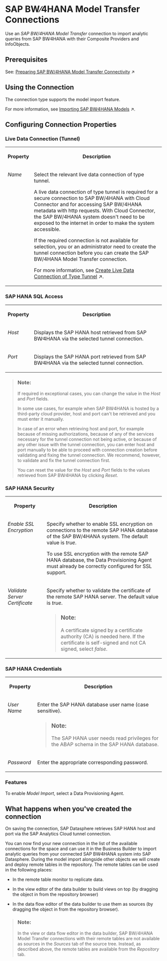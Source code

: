 <!-- loio1caba954bc604e00bf8e82e383a46368 -->

# SAP BW∕4HANA Model Transfer Connections

Use an *SAP BW/4HANA Model Transfer* connection to import analytic queries from SAP BW∕4HANA with their Composite Providers and InfoObjects.



<a name="loio1caba954bc604e00bf8e82e383a46368__section_j1b_byq_spb"/>

## Prerequisites

See: [Preparing SAP BW/4HANA Model Transfer Connectivity](https://help.sap.com/viewer/9f804b8efa8043539289f42f372c4862/cloud/en-US/962de2f99d234967b8b10541599f00c6.html "Accessing SAP BW/4HANA meta data and importing models into SAP Datasphere with a SAP BW/4HANA Model Transfer connection requires two protocols (or endpoints): Http and SAP HANA Smart Data Integration based on the SAP HANA adapter.") :arrow_upper_right:



## Using the Connection

The connection type supports the model import feature.

For more information, see [Importing SAP BW∕4HANA Models](https://help.sap.com/viewer/c8a54ee704e94e15926551293243fd1d/cloud/en-US/a3d4a2f91bea4810ba8839ff73577dac.html "You can import existing analytic queries from SAP BW∕4HANA into SAP Datasphere in order to build new models on top of them or enhance them.") :arrow_upper_right:.



<a name="loio1caba954bc604e00bf8e82e383a46368__section_nrb_hcc_x4b"/>

## Configuring Connection Properties



### Live Data Connection \(Tunnel\)


<table>
<tr>
<th valign="top">

Property



</th>
<th valign="top">

Description



</th>
</tr>
<tr>
<td valign="top">

*Name*



</td>
<td valign="top">

Select the relevant live data connection of type tunnel. 

A live data connection of type tunnel is required for a secure connection to SAP BW/4HANA with Cloud Connector and for accessing SAP BW/4HANA metadata with http requests. With Cloud Connector, the SAP BW/4HANA system doesn't need to be exposed to the internet in order to make the system accessible.

If the required connection is not available for selection, you or an administrator need to create the tunnel connection before you can create the SAP BW/4HANA Model Transfer connection.

For more information, see [Create Live Data Connection of Type Tunnel](https://help.sap.com/viewer/9f804b8efa8043539289f42f372c4862/cloud/en-US/5d02f1103dd742aab5c0fc930debe51b.html "To securely connect and make http requests to SAP BW∕4HANA, you need to connect via Cloud Connector. This requires that you create a live data connection of type tunnel to the SAP BW∕4HANA system.") :arrow_upper_right:.



</td>
</tr>
</table>



### SAP HANA SQL Access


<table>
<tr>
<th valign="top">

Property



</th>
<th valign="top">

Description



</th>
</tr>
<tr>
<td valign="top">

*Host*



</td>
<td valign="top">

Displays the SAP HANA host retrieved from SAP BW∕4HANA via the selected tunnel connection.



</td>
</tr>
<tr>
<td valign="top">

*Port*



</td>
<td valign="top">

Displays the SAP HANA port retrieved from SAP BW∕4HANA via the selected tunnel connection.



</td>
</tr>
</table>

> ### Note:  
> If required in exceptional cases, you can change the value in the *Host* and *Port* fields.
> 
> In some use cases, for example when SAP BW∕4HANA is hosted by a third-party cloud provider, host and port can't be retrieved and you must enter it manually.
> 
> In case of an error when retrieving host and port, for example because of missing authorizations, because of any of the services necessary for the tunnel connection not being active, or because of any other issue with the tunnel connection, you can enter host and port manually to be able to proceed with connection creation before validating and fixing the tunnel connection. We recommend, however, to validate and fix the tunnel connection first.
> 
> You can reset the value for the *Host* and *Port* fields to the values retrieved from SAP BW∕4HANA by clicking *Reset*.



### SAP HANA Security


<table>
<tr>
<th valign="top">

Property



</th>
<th valign="top">

Description



</th>
</tr>
<tr>
<td valign="top">

*Enable SSL Encryption* 



</td>
<td valign="top">

Specify whether to enable SSL encryption on connections to the remote SAP HANA database of the SAP BW/4HANA system. The default value is *true*. 

To use SSL encryption with the remote SAP HANA database, the Data Provisioning Agent must already be correctly configured for SSL support.



</td>
</tr>
<tr>
<td valign="top">

*Validate Server Certificate*



</td>
<td valign="top">

Specify whether to validate the certificate of the remote SAP HANA server. The default value is *true*.

> ### Note:  
> A certificate signed by a certificate authority \(CA\) is needed here. If the certificate is self-signed and not CA signed, select *false*.



</td>
</tr>
</table>



### SAP HANA Credentials


<table>
<tr>
<th valign="top">

Property



</th>
<th valign="top">

Description



</th>
</tr>
<tr>
<td valign="top">

*User Name*



</td>
<td valign="top">

Enter the SAP HANA database user name \(case sensitive\).

> ### Note:  
> The SAP HANA user needs read privileges for the ABAP schema in the SAP HANA database.



</td>
</tr>
<tr>
<td valign="top">

*Password*



</td>
<td valign="top">

Enter the appropriate corresponding password.



</td>
</tr>
</table>



### Features

To enable *Model Import*, select a Data Provisioning Agent.



<a name="loio1caba954bc604e00bf8e82e383a46368__section_qpx_zk3_2nb"/>

## What happens when you've created the connection

On saving the connection, SAP Datasphere retrieves SAP HANA host and port via the SAP Analytics Cloud tunnel connection.

You can now find your new connection in the list of the available connections for the space and can use it in the Business Builder to import analytic queries from your connected SAP BW∕4HANA system into SAP Datasphere. During the model import alongside other objects we will create and deploy remote tables in the repository. The remote tables can be used in the following places:

-   In the remote table monitor to replicate data.

-   In the view editor of the data builder to build views on top \(by dragging the object in from the repository browser\)

-   In the data flow editor of the data builder to use them as sources \(by dragging the object in from the repository browser\).


> ### Note:  
> In the view or data flow editor in the data builder, SAP BW/4HANA Model Transfer connections with their remote tables are not available as sources in the *Sources* tab of the source tree. Instead, as described above, the remote tables are available from the *Repository* tab.

